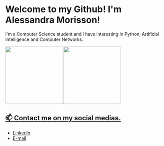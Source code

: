 # Welcome to my Github! I'm Alessandra Morisson!

I'm a Computer Science student and i have interesting in Python, Artificial Intelligence and Computer Networks.


<div>
<a href="https://github.com/ale3700">
<img loading="lazy" height="180em" src="https://github-readme-stats.vercel.app/api/top-langs/?username=ale3700&layout=compact&langs_count=7&theme=dracula"/>
<img loading="lazy" height="180em" src="https://github-readme-stats.vercel.app/api?username=ale3700&show_icons=true&theme=dracula&include_all_commits=true&count_private=true"/>
</div>


## 📫 Contact me on my social medias.

- [Linkedln](https://www.linkedin.com/in/alessandra-morisson/)
- [E-mail](ledru01@gmail.com)




